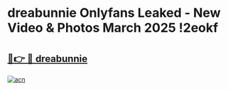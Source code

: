 # dreabunnie Onlyfans Leaked - New Video & Photos March 2025 !2eokf

# <h2><a href="https://8zw2ha.iuczelnia.edu.pl?title=dreabunnie&ref=2eokf">🔗👉 🔴 dreabunnie</a></h2>

[![acn](https://github.com/user-attachments/assets/0f9c940e-d8b0-45ae-aac7-cd30a18b3e1c)](https://8zw2ha.iuczelnia.edu.pl?title=dreabunnie&ref=2eokf)

